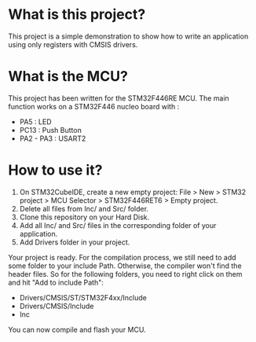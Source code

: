 # What is this project?
This project is a simple demonstration to show how to write an application using only registers with CMSIS drivers.

# What is the MCU?
This project has been written for the STM32F446RE MCU. The main function works on a STM32F446 nucleo board with :
* PA5 : LED
* PC13 : Push Button
* PA2 - PA3 : USART2

# How to use it?
1. On STM32CubeIDE, create a new empty project: File > New > STM32 project > MCU Selector > STM32F446RET6 > Empty project.
2. Delete all files from Inc/ and Src/ folder.
3. Clone this repository on your Hard Disk.
4. Add all Inc/ and Src/ files in the corresponding folder of your application.
5. Add Drivers folder in your project.

Your project is ready. For the compilation process, we still need to add some folder to your include Path. Otherwise, the compiler won't find the header files. So for the following folders, you need to right click on them and hit "Add to include Path":
* Drivers/CMSIS/ST/STM32F4xx/Include
* Drivers/CMSIS/Include
* Inc

You can now compile and flash your MCU.
 
